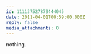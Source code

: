 ```yaml
---
id: 111137527879444045
date: 2011-04-01T00:59:00.000Z
reply: false
media_attachments: 0
---
```


nothing. ​​​​

